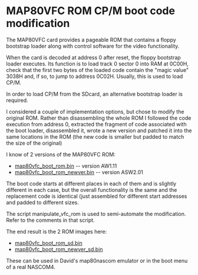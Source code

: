 # MAP80VFC ROM CP/M boot code modification

The MAP80VFC card provides a pageable ROM that contains a floppy bootstrap
loader along with control software for the video functionality.

When the card is decoded at address 0 after reset, the floppy bootstrap loader
executes. Its function is to load track 0 sector 0 into RAM at 0C00H, check that
the first two bytes of the loaded code contain the "magic value" 3038H and, if
so, to jump to address 0C02H. Usually, this is used to load CP/M.

In order to load CP/M from the SDcard, an alternative bootstrap loader is
required.

I considered a couple of implementation options, but chose to modify the
original ROM. Rather than disassembling the whole ROM I followed the code
execution from address 0, extracted the fragment of code associated with the
boot loader, disassembled it, wrote a new version and patched it into the same
locations in the ROM (the new code is smaller but padded to match the size of
the original)

I know of 2 versions of the MAP80VFC ROM:

* [map80vfc_boot_rom.bin](../../../ROM/map80vfc/map80vfc_boot_rom.bin) -- version AW1.11
* [map80vfc_boot_rom_newver.bin](../../../ROM/map80vfc/map80vfc_boot_rom_newver.bin) -- version ASW2.01

The boot code starts at different places in each of them and is slightly
different in each case, but the overall functionality is the same and the
replacement code is identical (just assembled for different start addresses and
padded to different sizes.

The script manipulate_vfc_rom is used to semi-automate the modification. Refer to the
comments in that script.

The end result is the 2 ROM images here:

* [map80vfc_boot_rom_sd.bin](../../../ROM/map80vfc/map80vfc_boot_rom_sd.bin)
* [map80vfc_boot_rom_newver_sd.bin](../../../ROM/map80vfc/map80vfc_boot_rom_newver_sd.bin)

These can be used in David's map80nascom emulator or in the boot menu of a real NASCOM4.
